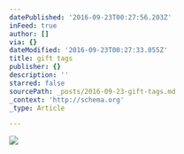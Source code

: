 ```yaml
---
datePublished: '2016-09-23T00:27:56.203Z'
inFeed: true
author: []
via: {}
dateModified: '2016-09-23T00:27:33.055Z'
title: gift tags
publisher: {}
description: ''
starred: false
sourcePath: _posts/2016-09-23-gift-tags.md
_context: 'http://schema.org'
_type: Article

---
```

![](https://the-grid-user-content.s3-us-west-2.amazonaws.com/78ae0bf1-665e-445a-9e24-4fe61f7ccfc2.jpg)
